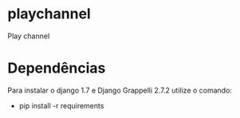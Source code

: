 # playchannel
Play channel

# Dependências
Para instalar o django 1.7 e Django Grappelli 2.7.2
utilize o comando:
- pip install -r requirements

